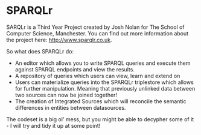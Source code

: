 SPARQLr
=======
SARQLr is a Third Year Project created by Josh Nolan for The School of Computer Science, Manchester. 
You can find out more information about the project here: http://www.sparqlr.co.uk.

So what does SPARQLr do:
* An editor which allows you to write SPARQL queries and execute them against SPARQL endpoints and view the results.
* A repository of queries which users can view, learn and extend on
* Users can materialize queries into the SPARQLr triplestore which allows for further manipulation. Meaning that previously unlinked data between two sources can now be joined together!
* The creation of Integrated Sources which will reconcile the semantic differences in entities between datasources.

The codeset is a big ol' mess, but you might be able to decypher some of it - I will try and tidy it up at some point!
